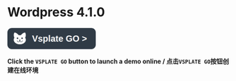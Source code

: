 # Wordpress 4.1.0

<a href="https://www.vsplate.com/?docker-compose=https://github.com/vsplate/dcenvs/wordpress/4.1.0"><img alt="VSPLATE GO" src="https://raw.githubusercontent.com/vsplate/images/master/vsgo_btn.png" width="200px"></a>

**Click the `VSPLATE GO` button to launch a demo online / 点击`VSPLATE GO`按钮创建在线环境**